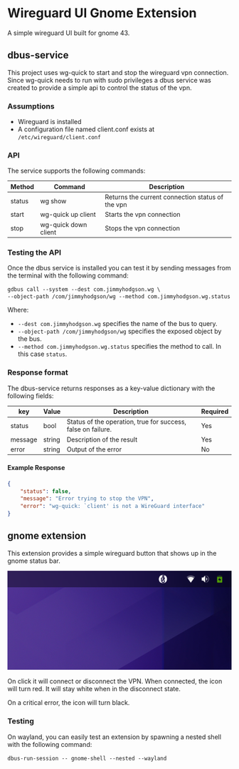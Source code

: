 # Wireguard UI Gnome Extension

A simple wireguard UI built for gnome 43.

## dbus-service

This project uses wg-quick to start and stop the wireguard vpn connection.
Since wg-quick needs to run with sudo privileges a dbus service was created to
provide a simple api to control the status of the vpn.

### Assumptions

* Wireguard is installed
* A configuration file named client.conf exists at `/etc/wireguard/client.conf`

### API

The service supports the following commands:

| Method | Command              | Description                                      |
| ------ | -------------------- | ------------------------------------------------ |
| status | wg show              | Returns the current connection status of the vpn |
| start  | wg-quick up client   | Starts the vpn connection                        |
| stop   | wg-quick down client | Stops the vpn connection                         |

### Testing the API

Once the dbus service is installed you can test it by sending messages from the
terminal with the following command:

```shell
gdbus call --system --dest com.jimmyhodgson.wg \
--object-path /com/jimmyhodgson/wg --method com.jimmyhodgson.wg.status
```

Where:

* `--dest com.jimmyhodgson.wg` specifies the name of the bus to query.
* `--object-path /com/jimmyhodgson/wg` specifies the exposed object by the bus.
* `--method com.jimmyhodgson.wg.status` specifies the method to call. In this
case `status`.

### Response format

The dbus-service returns responses as a key-value dictionary with the following fields:

| key     | Value  | Description                                                  | Required |
| ------- | ------ | ------------------------------------------------------------ | -------- |
| status  | bool   | Status of the operation, true for success, false on failure. | Yes      |
| message | string | Description of the result                                    | Yes      |
| error   | string | Output of the error                                          | No       |

#### Example Response

```json
{
    "status": false,
    "message": "Error trying to stop the VPN",
    "error": "wg-quick: `client' is not a WireGuard interface"
}
```
## gnome extension

This extension provides a simple wireguard button that shows up in the gnome
status bar.

![WG Gnome extension UI](extension.png)

On click it will connect or disconnect the VPN. When connected, the icon will
turn red. It will stay white when in the disconnect state.

On a critical error, the icon will turn black.

### Testing
On wayland, you can easily test an extension by spawning a nested shell with
the following command:

```shell
dbus-run-session -- gnome-shell --nested --wayland
```